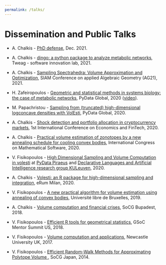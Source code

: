 ```yaml
---
permalink: /talks/
---
```


# Dissemination and Public Talks

- A. Chalkis - [PhD defense](https://www.slideshare.net/ApostolosChalkis/the-slides-of-my-phd-defense), Dec. 2021.
- A. Chalkis - [dingo: a python package to analyze metabolic networks](https://www.slideshare.net/ApostolosChalkis/dingo-a-python-package-to-analyzes-metabolic-networks), Tweag - software innovation lab, 2021.
- A. Chalkis - [Sampling Spectrahedra: Volume Approximation and Optimization](https://www.slideshare.net/ApostolosChalkis/sampling-spectrahedra-volume-approximation-and-optimization), SIAM Conference on applied Algebraic Geometry (AG21), 2021.

- H. Zafeiropoulos - <A href="https://docs.google.com/presentation/d/1ibXSac0_bQR2n6myYCvIac5M5V0JwLIEzPrhsbSTb20">Geometric and statistical methods in systems biology: the case of metabolic networks</A>, PyData Global, 2020 (<A href="https://www.youtube.com/watch?v=zg8KFZ_LbHM&t=1s">video</A>).
- M. Papachristou - <A href="https://global.pydata.org/talks/144">Sampling from (truncated)
high-dimensional logconcave densities with VolEsti</A>, PyData Global, 2020.
- A. Chalkis - [Shock detection and portfolio allocation in cryptocurrency markets](https://www.slideshare.net/ApostolosChalkis/shock-detection-and-portfolio-allocation-in-cryptocurrency-markets), 1st International Conference on Economics and FinTech, 2020.


- A. Chalkis - <A href="https://">Practical volume estimation of zonotopes by a new annealing
schedule for cooling convex bodies</A>, International Congress on Mathematical Software, 2020.


- V. Fisikopoulos - <A href="https://www.slideshare.net/VissarionFisikopoulo/highdimensional-sampling-and-volume-computation"> High Dimensional Sampling and Volume Computation in volesti</A> at <A href="https://www.meetup.com/PyData-Piraeus/events/268082162/">PyData Piraeus</A> and <A href="https://dtai.cs.kuleuven.be/seminars/high-dimensional-sampling-and-volume-computation-vissarion-fisikopoulos-uoa">Declarative Languages and Artificial Intelligence research group KULeuven</A>, 2020.


- A. Chalkis - <A href="https://milano-r.github.io/erum2020program/regular-talks.html#high-dimensional-sampling-and-volume-computation">Volesti: an R package for high-dimensional sampling and integration</A>, eRum  Milan, 2020.


- V. Fisikopoulos - <A href="https://www.slideshare.net/VissarionFisikopoulo/a-new-practical-algorithm-for-volume-estimation-using-annealing-of-convex-bodies">A new practical algorithm for volume estimation using annealing of convex bodies</A>, Université libre de Bruxelles, 2019.


- A. Chalkis - <A href="https://www.slideshare.net/ApostolosChalkis/presentation-socg">Volume computation and financial crises</A>, SoCG Bupadest, 2018.


- V. Fisikopoulos - <A href="https://www.slideshare.net/VissarionFisikopoulo/efficient-r-tools-for-geometrical-statistics">Efficient R tools for geometrical statistics</A>, GSoC Mentor Summit US, 2018.


- V. Fisikopoulos - <A href="https://www.slideshare.net/VissarionFisikopoulo/volume-computation-and-applications">Volume computation and applications</A>, Newcastle University UK, 2017.


- V. Fisikopoulos - <A href="https://www.slideshare.net/VissarionFisikopoulo/efficient-randomwalk-methods-forapproximating-polytope-volume">Efficient Random-Walk Methods for Approximating Polytope Volume </A>, SoCG Japan, 2014.
